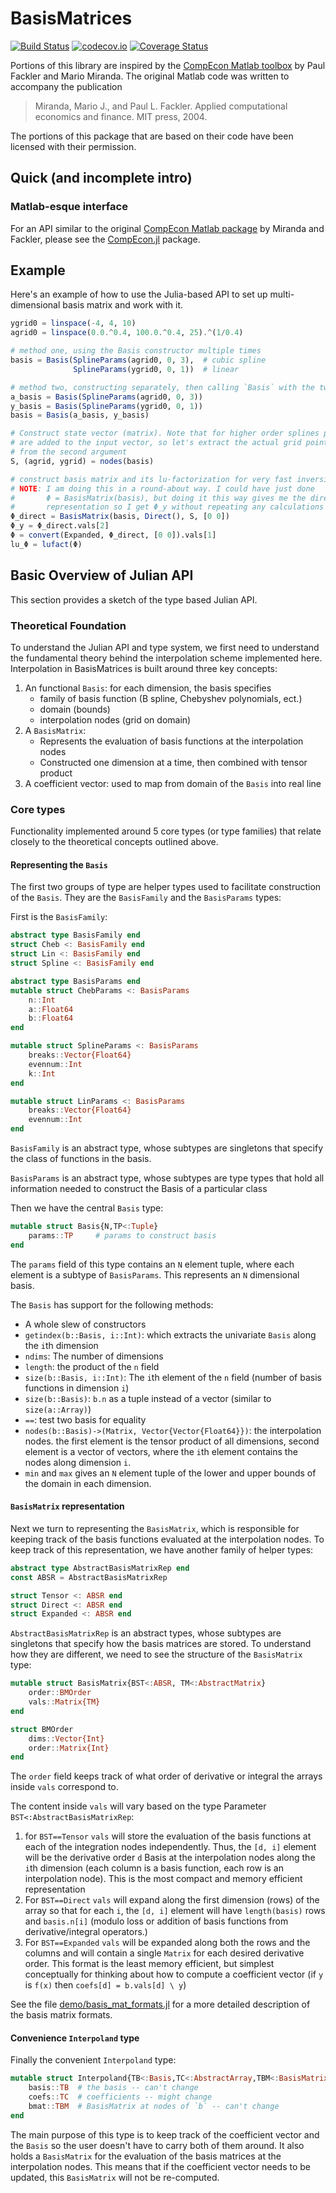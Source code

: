 # BasisMatrices

[![Build Status](https://travis-ci.org/QuantEcon/BasisMatrices.jl.svg?branch=master)](https://travis-ci.org/QuantEcon/BasisMatrices.jl) [![codecov.io](http://codecov.io/github/QuantEcon/BasisMatrices.jl/coverage.svg?branch=master)](http://codecov.io/github/QuantEcon/BasisMatrices.jl?branch=master) [![Coverage Status](https://coveralls.io/repos/QuantEcon/BasisMatrices.jl/badge.svg?branch=master&service=github)](https://coveralls.io/github/QuantEcon/BasisMatrices.jl?branch=master)


Portions of this library are inspired by the [CompEcon Matlab toolbox](http://www4.ncsu.edu/~pfackler/compecon/toolbox.html) by Paul Fackler and Mario Miranda. The original Matlab code was written to accompany the publication

> Miranda, Mario J., and Paul L. Fackler. Applied computational economics and finance. MIT press, 2004.

The portions of this package that are based on their code have been licensed with their permission.

## Quick (and incomplete intro)


### Matlab-esque interface

For an API similar to the original [CompEcon Matlab package](http://www4.ncsu.edu/~pfackler/compecon/toolbox.html) by Miranda and Fackler, please see the [CompEcon.jl](https://github.com/QuantEcon/CompEcon.jl) package.

## Example

Here's an example of how to use the Julia-based API to set up multi-dimensional basis matrix and work with it.

```julia
ygrid0 = linspace(-4, 4, 10)
agrid0 = linspace(0.0.^0.4, 100.0.^0.4, 25).^(1/0.4)

# method one, using the Basis constructor multiple times
basis = Basis(SplineParams(agrid0, 0, 3),  # cubic spline
              SplineParams(ygrid0, 0, 1))  # linear

# method two, constructing separately, then calling `Basis` with the two
a_basis = Basis(SplineParams(agrid0, 0, 3))
y_basis = Basis(SplineParams(ygrid0, 0, 1))
basis = Basis(a_basis, y_basis)

# Construct state vector (matrix). Note that for higher order splines points
# are added to the input vector, so let's extract the actual grid points used
# from the second argument
S, (agrid, ygrid) = nodes(basis)

# construct basis matrix and its lu-factorization for very fast inversion
# NOTE: I am doing this in a round-about way. I could have just done
#       Φ = BasisMatrix(basis), but doing it this way gives me the direct
#       representation so I get Φ_y without repeating any calculations
Φ_direct = BasisMatrix(basis, Direct(), S, [0 0])
Φ_y = Φ_direct.vals[2]
Φ = convert(Expanded, Φ_direct, [0 0]).vals[1]
lu_Φ = lufact(Φ)
```

## Basic Overview of Julian API

This section provides a sketch of the type based Julian API.

### Theoretical Foundation

To understand the Julian API and type system, we first need to understand the fundamental theory behind the interpolation scheme implemented here. Interpolation in BasisMatrices is built around three key concepts:

1. An functional `Basis`: for each dimension, the basis specifies
    - family of basis function (B spline, Chebyshev polynomials, ect.)
    - domain (bounds)
    - interpolation nodes (grid on domain)
2. A `BasisMatrix`:
    - Represents the evaluation of basis functions at the interpolation nodes
    - Constructed one dimension at a time, then combined with tensor product
3. A coefficient vector: used to map from domain of the `Basis` into real line

### Core types

Functionality implemented around 5 core types (or type families) that relate closely to the theoretical concepts outlined above.

#### Representing the `Basis`

The first two groups of type are helper types used to facilitate construction of the `Basis`. They are the `BasisFamily` and the `BasisParams` types:

First is the `BasisFamily`:

```julia
abstract type BasisFamily end
struct Cheb <: BasisFamily end
struct Lin <: BasisFamily end
struct Spline <: BasisFamily end

abstract type BasisParams end
mutable struct ChebParams <: BasisParams
    n::Int
    a::Float64
    b::Float64
end

mutable struct SplineParams <: BasisParams
    breaks::Vector{Float64}
    evennum::Int
    k::Int
end

mutable struct LinParams <: BasisParams
    breaks::Vector{Float64}
    evennum::Int
end
```

`BasisFamily` is an abstract type, whose subtypes are singletons that specify the class of functions in the basis.

`BasisParams` is an abstract type, whose subtypes are type types that hold all information needed to construct the Basis of a particular class

Then we have the central `Basis` type:

```julia
mutable struct Basis{N,TP<:Tuple}
    params::TP     # params to construct basis
end
```

The `params` field of this type contains an `N` element tuple, where each
element is a subtype of `BasisParams`. This represents an `N` dimensional
basis.

The `Basis` has support for the following methods:

- A whole slew of constructors
- `getindex(b::Basis, i::Int)`: which extracts the univariate `Basis` along the `i`th dimension
- `ndims`: The number of dimensions
- `length`: the product of the `n` field
- `size(b::Basis, i::Int)`: The `i`th element of the `n` field (number of basis functions in dimension `i`)
- `size(b::Basis)`: `b.n` as a tuple instead of a vector (similar to `size(a::Array)`)
- `==`: test two basis for equality
- `nodes(b::Basis)->(Matrix, Vector{Vector{Float64}})`: the interpolation nodes. the first element is the tensor product of all dimensions, second element is a vector of vectors, where the `i`th element contains the nodes along dimension `i`.
- `min` and `max` gives an `N` element tuple of the lower and upper bounds of the domain in each dimension.

#### `BasisMatrix` representation

Next we turn to representing the `BasisMatrix`, which is responsible for keeping track of the basis functions evaluated at the interpolation nodes. To keep track of this representation, we have another family of helper types:

```julia
abstract type AbstractBasisMatrixRep end
const ABSR = AbstractBasisMatrixRep

struct Tensor <: ABSR end
struct Direct <: ABSR end
struct Expanded <: ABSR end
```

`AbstractBasisMatrixRep` is an abstract types, whose subtypes are singletons that specify how the basis matrices are stored. To understand how they are different, we need to see the structure of the `BasisMatrix` type:

```julia
mutable struct BasisMatrix{BST<:ABSR, TM<:AbstractMatrix}
    order::BMOrder
    vals::Matrix{TM}
end

struct BMOrder
    dims::Vector{Int}
    order::Matrix{Int}
end
```

The `order` field keeps track of what order of derivative or integral the arrays inside `vals` correspond to.

The content inside `vals` will vary based on the type Parameter `BST<:AbstractBasisMatrixRep`:

1. for `BST==Tensor` `vals` will store the evaluation of the basis functions at each of the integration nodes independently. Thus, the `[d, i]` element will be the derivative order `d` Basis at the interpolation nodes along the `i`th dimension (each column is a basis function, each row is an interpolation node). This is the most compact and memory efficient representation
2. For `BST==Direct` `vals` will expand along the first dimension (rows) of the array so that for each `i`, the `[d, i]` element will have `length(basis)` rows and `basis.n[i]` (modulo loss or addition of basis functions from derivative/integral operators.)
3. For `BST==Expanded` `vals` will be expanded along both the rows and the columns and will contain a single `Matrix` for each desired derivative order. This format is the least memory efficient, but simplest conceptually for thinking about how to compute a coefficient vector (if `y` is `f(x)` then `coefs[d] = b.vals[d] \ y`)

See the file
[demo/basis_mat_formats.jl](https://github.com/QuantEcon/BasisMatrices.jl/blob/master/demo/basis_mat_formats.jl)
for a more detailed description of the basis matrix formats.

#### Convenience `Interpoland` type

Finally the convenient `Interpoland` type:

```julia
mutable struct Interpoland{TB<:Basis,TC<:AbstractArray,TBM<:BasisMatrix{Tensor}}
    basis::TB  # the basis -- can't change
    coefs::TC  # coefficients -- might change
    bmat::TBM  # BasisMatrix at nodes of `b` -- can't change
end
```

The main purpose of this type is to keep track of the coefficient vector and the `Basis` so the user doesn't have to carry both of them around. It also holds a `BasisMatrix` for the evaluation of the basis matrices at the interpolation nodes. This means that if the coefficient vector needs to be updated, this `BasisMatrix` will not be re-computed.
